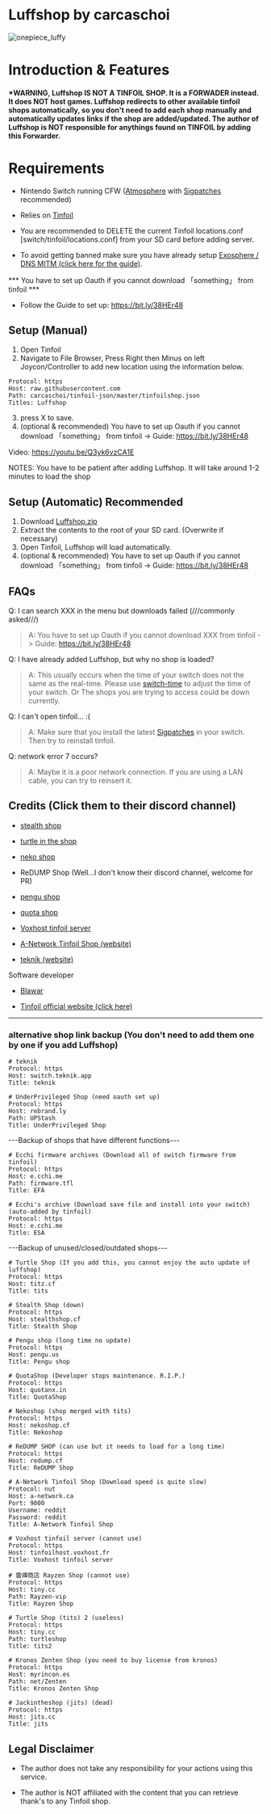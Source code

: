 # Luffshop by carcaschoi

![onepiece_luffy](https://user-images.githubusercontent.com/64573431/154498348-f01ae187-f3af-441a-8334-9711695a23fd.png)

# Introduction & Features

#### *WARNING, Luffshop IS NOT A TINFOIL SHOP. It is a FORWADER instead. It does NOT host games. Luffshop redirects to other available tinfoil shops automatically, so you don't need to add each shop manually and automatically updates links if the shop are added/updated. The author of Luffshop is NOT responsible for anythings found on TINFOIL by adding this Forwarder.

# Requirements

* Nintendo Switch running CFW ([Atmosphere](https://github.com/Atmosphere-NX/Atmosphere/releases) with [Sigpatches](https://github.com/ITotalJustice/patches/releases) recommended)

* Relies on [Tinfoil](https://tinfoil.io) 

* You are recommended to DELETE the current Tinfoil locations.conf [switch/tinfoil/locations.conf] from your SD card before adding server.

* To avoid getting banned make sure you have already setup [Exosphere / DNS MITM (click here for the guide)](https://rentry.org/ExosphereDNSMITM).

*** You have to set up Oauth if you cannot download  「something」  from tinfoil ***
* Follow the Guide to set up: https://bit.ly/38HEr48


## Setup (Manual)

1. Open Tinfoil
2. Navigate to File Browser, Press Right then Minus on left Joycon/Controller to add new location using the information below.
```
Protocol: https
Host: raw.githubusercontent.com
Path: carcaschoi/tinfoil-json/master/tinfoilshop.json
Titles: Luffshop
```
3. press X to save.
4. (optional & recommended) You have to set up Oauth if you cannot download  「something」  from tinfoil -> Guide: https://bit.ly/38HEr48

Video: https://youtu.be/Q3yk6vzCA1E


NOTES: You have to be patient after adding Luffshop. It will take around 1-2 minutes to load the shop


## Setup (Automatic) Recommended

1. Download [Luffshop.zip](https://github.com/carcaschoi/tinfoil-json/raw/main/luffshop.zip)
2. Extract the contents to the root of your SD card. (Overwrite if necessary)
3. Open Tinfoil, Luffshop will load automatically.
4. (optional & recommended) You have to set up Oauth if you cannot download  「something」  from tinfoil -> Guide: https://bit.ly/38HEr48

## FAQs

Q: I can search XXX in the menu but downloads failed (///commonly asked///)

> A: You have to set up Oauth if you cannot download  XXX  from tinfoil -> Guide: https://bit.ly/38HEr48

Q: I have already added Luffshop, but why no shop is loaded?

> A: This usually occurs when the time of your switch does not the same as the real-time. Please use [switch-time](https://github.com/3096/switch-time) to adjust the time of your switch. Or The shops you are trying to access could be down currently.


Q: I can't open tinfoil... :(

> A: Make sure that you install the latest [Sigpatches](https://github.com/ITotalJustice/patches/releases/latest) in your switch. Then try to reinstall tinfoil.


Q: network error 7 occurs?

> A: Maybe it is a poor network connection. If you are using a LAN cable, you can try to reinsert it.


## Credits (Click them to their discord channel)

* [stealth shop](https://discord.gg/EZMAupDvWE)

* [turtle in the shop](https://discord.gg/QFXjFa3Jkh)

* [neko shop](https://discord.gg/pytKu48eMk)

* ReDUMP Shop (Well...I don't know their discord channel, welcome for PR)

* [pengu shop](https://discord.gg/VAadvt9KFH)

* [quota shop](https://discord.gg/kjvT5ah)

* [Voxhost tinfoil server](https://tinfoil.voxhost.fr/discord)


* [A-Network Tinfoil Shop (website)](https://a-network.ca/switch.php)

* [teknik (website)](https://teknik.app)


Software developer

* [Blawar](https://github.com/blawar)

* [Tinfoil official website (click here)](https://tinfoil.io)

---------------------------------------------


### alternative shop link backup (You don't need to add them one by one if you add Luffshop)

```
# teknik
Protocol: https
Host: switch.teknik.app
Title: teknik
```


```
# UnderPrivileged Shop (need oauth set up)
Protocol: https
Host: rebrand.ly
Path: UPStash
Title: UnderPrivileged Shop
```

---Backup of shops that have different functions---

```
# Ecchi firmware archives (Download all of switch firmware from tinfoil)
Protocol: https
Host: e.cchi.me
Path: firmware.tfl
Title: EFA
```

```
# Ecchi's archive (Download save file and install into your switch)(auto-added by tinfoil)
Protocol: https
Host: e.cchi.me
Title: ESA
```


---Backup of unused/closed/outdated shops---
```
# Turtle Shop (If you add this, you cannot enjoy the auto update of luffshop)
Protocol: https
Host: titz.cf
Title: tits
```
```
# Stealth Shop (down)
Protocol: https
Host: stealthshop.cf
Title: Stealth Shop
```
```
# Pengu shop (long time no update)
Protocol: https
Host: pengu.us
Title: Pengu shop
```
```
# QuotaShop (Developer stops maintenance. R.I.P.)
Protocol: https
Host: quotanx.in
Title: QuotaShop
```

```
# Nekoshop (shop merged with tits)
Protocol: https
Host: nekoshop.cf
Title: Nekoshop
```

```
# ReDUMP SHOP (can use but it needs to load for a long time)
Protocol: https
Host: redump.cf
Title: ReDUMP Shop
```

```
# A-Network Tinfoil Shop (Download speed is quite slow)
Protocol: nut
Host: a-network.ca
Port: 9000
Username: reddit
Password: reddit
Title: A-Network Tinfoil Shop
```

```
# Voxhost tinfoil server (cannot use)
Protocol: https
Host: tinfoilhost.voxhost.fr
Title: Voxhost tinfoil server
```

```
# 雷禪商店 Rayzen Shop (cannot use)
Protocol: https
Host: tiny.cc
Path: Rayzen-vip
Title: Rayzen Shop
```

```
# Turtle Shop (tits) 2 (useless)
Protocol: https
Host: tiny.cc
Path: turtleshop
Title: tits2
```

```
# Kronos Zenten Shop (you need to buy license from kronos)
Protocol: https
Host: myrincon.es
Path: net/Zenten
Title: Kronos Zenten Shop
```

```
# Jackintheshop (jits) (dead)
Protocol: https
Host: jits.cc
Title: jits
```

## Legal Disclaimer 
- The author does not take any responsibility for your actions using this service.

- The author is NOT affiliated with the content that you can retrieve thank's to any Tinfoil shop.

